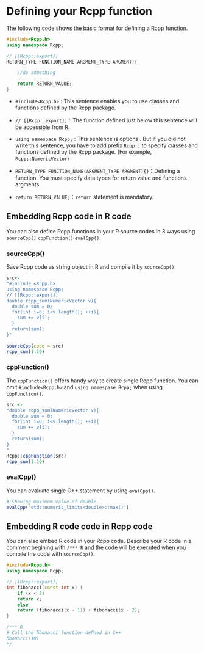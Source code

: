 # Defining your Rcpp function

The following code shows the basic format for defining a Rcpp function.

```cpp
#include<Rcpp.h>
using namespace Rcpp;

// [[Rcpp::export]]
RETURN_TYPE FUNCTION_NAME(ARGMENT_TYPE ARGMENT){

    //do something

    return RETURN_VALUE;
}
```

* `#include<Rcpp.h>` : This sentence enables you to use classes and functions defined by the Rcpp package.

* `// [[Rcpp::export]]`：The function defined just below this sentence will be accessible from R.

* `using namespace Rcpp;` : This sentence is optional. But if you did not write this sentence, you have to add prefix `Rcpp::` to specify classes and functions defined by the Rcpp package. (For example, `Rcpp::NumericVector`)

* `RETURN_TYPE FUNCTION_NAME(ARGMENT_TYPE ARGMENT){}`：Defining a function. You must specify data types for return value and functions argments.

* `return RETURN_VALUE;`：`return` statement is mandatory.


## Embedding Rcpp code in R code

You can also define Rcpp functions in your R source codes in 3 ways using `sourceCpp()` `cppFunction()` `evalCpp()`.

### sourceCpp()

Save Rcpp code as string object in R and compile it by `sourceCpp()`.

``` R
src<-
"#include <Rcpp.h>
using namespace Rcpp;
// [[Rcpp::export]]
double rcpp_sum(NumericVector v){
  double sum = 0;
  for(int i=0; i<v.length(); ++i){
    sum += v[i];
  }
  return(sum);
}"

sourceCpp(code = src)
rcpp_sum(1:10)
```

### cppFunction()

The `cppFunction()` offers handy way to create single Rcpp function. You can omit `#include<Rcpp.h>` and `using namespase Rcpp;` when using `cppFunction()`.

```r
src <-
"double rcpp_sum(NumericVector v){
  double sum = 0;
  for(int i=0; i<v.length(); ++i){
    sum += v[i];
  }
  return(sum);
}
"
Rcpp::cppFunction(src)
rcpp_sum(1:10)
```

### evalCpp()

You can evaluate single C++ statement by using `evalCpp()`.

```r
# Showing maximum value of double.
evalCpp('std::numeric_limits<double>::max()')
```

## Embedding R code code in Rcpp code

You can also embed R code in your Rcpp code. Describe your R code in a comment begining with `/*** R` and the code will be executed when you compile the code with `sourceCpp()`.

```cpp
#include<Rcpp.h>
using namespace Rcpp;

// [[Rcpp::export]]
int fibonacci(const int x) {
    if (x < 2)
    return x;
    else
    return (fibonacci(x - 1)) + fibonacci(x - 2);
}

/*** R
# Call the ﬁbonacci function deﬁned in C++
ﬁbonacci(10)
*/
```
